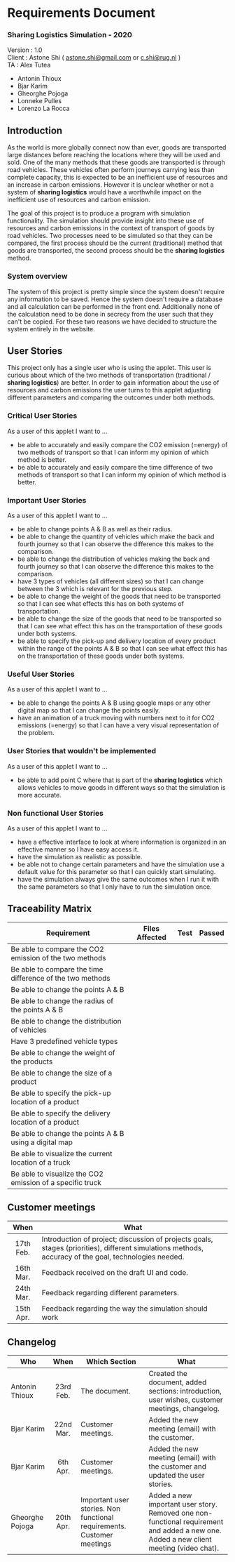 
# Requirements Document
### **Sharing Logistics Simulation** -  2020
   Version : 1.0   
   Client : Astone Shi ( astone.shi@gmail.com or c.shi@rug.nl )  
   TA : Alex Tutea
* Antonin Thioux
* Bjar Karim
* Gheorghe Pojoga
* Lonneke Pulles
* Lorenzo La Rocca

## Introduction
As the world is more globally connect now than ever, goods are transported large distances before reaching the locations where they will be used and sold.
One of the many methods that these goods are transported is through road vehicles.
These vehicles often perform journeys carrying less than complete capacity, this is expected to be an inefficient use of resources and an increase in carbon emissions.
However it is unclear whether or not a system of **sharing logistics** would have a worthwhile impact on the inefficient use of resources and carbon emission.

The goal of this project is to produce a program with simulation functionality.
The simulation should provide insight into these use of resources and carbon emissions in the context of transport of goods by road vehicles.
Two processes need to be simulated so that they can be compared, the first process should be the current (traditional) method that goods are transported, the second process should be the **sharing logistics** method.

### System overview
The system of this project is pretty simple since the system doesn't require any information to be saved.
Hence the system doesn't require a database and all calculation can be performed in the front end.
Additionally none of the calculation need to be done in secrecy from the user such that they can't be copied.
For these two reasons we have decided to structure the system entirely in the website.

## User Stories
This project only has a single user who is using the applet.
This user is curious about which of the two methods of transportation (traditional / **sharing logistics**) are better.
In order to gain information about the use of resources and carbon emissions the user turns to this applet adjusting different parameters and comparing the outcomes under both methods.

### Critical User Stories
As a user of this applet I want to ...  
- be able to accurately and easily compare the CO2 emission (=energy) of two methods of transport so that I can inform my opinion of which method is better.
- be able to accurately and easily compare the time difference of two methods of transport so that I can inform my opinion of which method is better.

### Important User Stories
As a user of this applet I want to ...  
- be able to change points A & B as well as their radius.
- be able to change the quantity of vehicles which make the back and fourth journey so that I can observe the difference this makes to the comparison.
- be able to change the distribution of vehicles making the back and fourth journey so that I can observe the difference this makes to the comparison.
- have 3 types of vehicles (all different sizes) so that I can change between the 3 which is relevant for the previous step.
- be able to change the weight of the goods that need to be transported so that I can see what effects this has on both systems of transportation.
- be able to change the size of the goods that need to be transported so that I can see what effect this has on the transportation of these goods under both systems.
- be able to specify the pick-up and delivery location of every product within the range of the points A & B so that I can see what effect this has on the transportation of these goods under both systems.

### Useful User Stories
As a user of this applet I want to ...  
- be able to change the points A & B using google maps or any other digital map so that I can change the points easily.
- have an animation of a truck moving with numbers next to it for CO2 emissions (=energy) so that I can have a very visual representation of the problem.

### User Stories that wouldn't be implemented
As a user of this applet I want to ...  
- be able to add point C where that is part of the **sharing logistics** which allows vehicles to move goods in different ways so that the simulation is more accurate.

### Non functional User Stories
As a user of this applet I want to ...  
- have a effective interface to look at where information is organized in an effective manner so I have easy access it.
- have the simulation as realistic as possible.
- be able not to change certain parameters and have the simulation use a default value for this parameter so that I can quickly start simulating.
- have the simulation always give the same outcomes when I run it with the same parameters so that I only have to run the simulation once.

## Traceability Matrix
| **Requirement** | **Files Affected** | **Test** | **Passed**
|----------------|------------|--------|---------|
| Be able to compare the CO2 emission of the two methods    |   |   |   |
| Be able to compare the time difference of the two methods|   |   |   |
| Be able to change the points A & B|   |   |   |
| Be able to change the radius of the points A & B |   |   |   |
| Be able to change the distribution of vehicles  |   |   |   |
| Have 3 predefined vehicle types |   |   |   |
| Be able to change the weight of the products |   |   |   |
| Be able to change the size of a product |   |   |   |
| Be able to specify the pick-up location of a product   |   |   |   |
| Be able to specify the delivery location of a product   |   |   |   |
| Be able to change the points A & B using a digital map   |   |   |   |
| Be able to visualize the current location of a truck   |   |   |   |
| Be able to visualize the CO2 emission of a specific truck  |   |   |   |


## Customer meetings
| **When**  | **What**
|:---------:|----------
| 17th Feb. | Introduction of project; discussion of projects goals, stages (priorities), different simulations methods, accuracy of the goal, technologies needed.
| 16th Mar. | Feedback received on the draft UI and code.
| 24th Mar. | Feedback regarding different parameters.
| 15th Apr. | Feedback regarding the way the simulation should work  |

## Changelog
| **Who**        | **When**  | **Which Section** | **What**
|----------------|:---------:|-------------------|----------
| Antonin Thioux | 23rd Feb. | The document.     | Created the document, added sections: introduction, user wishes, customer meetings, changelog.
| Bjar Karim 	| 22nd Mar.	| Customer meetings.  | Added the new meeting (email) with the customer.
| Bjar Karim   | 6th  Apr. | Customer meetings.  | Added the new meeting (email) with the customer and updated the user stories.
| Gheorghe Pojoga   | 20th Apr.  | Important user stories. Non functional requirements. Customer meetings   | Added a new important user story. Removed one non-functional requirement and added a new one. Added a new client meeting (video chat).   |
